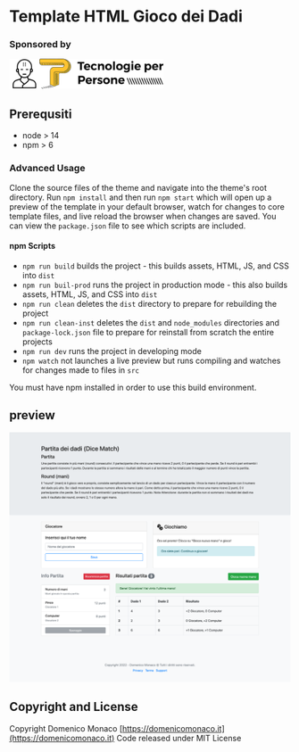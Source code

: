 # Template HTML Gioco dei Dadi

### Sponsored by
[<img align="left" src="https://github.com/domenicomonaco/minimalist-pugJS-boilerplate/blob/master/src/assets/img/logo.png?raw=true" height="54" />](https://blog.domenicomonaco.it)
 [<img src="https://github.com/domenicomonaco/minimalist-pugjs-boilerplate/blob/master/src/assets/img/tecnologie-per-persone-logo.png?raw=true" height="54" />](https://tecnologieperpersone.it)

 ## Prerequsiti

* node > 14
* npm > 6

### Advanced Usage

Clone the source files of the theme and navigate into the theme's root directory. Run `npm install` and then run `npm start` which will open up a preview of the template in your default browser, watch for changes to core template files, and live reload the browser when changes are saved. You can view the `package.json` file to see which scripts are included.

#### npm Scripts
- `npm run build` builds the project - this builds assets, HTML, JS, and CSS into `dist`
- `npm run buil-prod` runs the project in production mode - this also builds assets, HTML, JS, and CSS into `dist`
- `npm run clean` deletes the `dist` directory to prepare for rebuilding the project
- `npm run clean-inst` deletes the `dist` and `node_modules` directories and `package-lock.json` file to prepare for reinstall from scratch the entire projects
- `npm run dev` runs the project in developing mode
- `npm watch` not launches a live preview but runs compiling and watches for changes made to files in `src`

You must have npm installed in order to use this build environment.

## preview

![Kiku](doc/preview.png)



## Copyright and License

Copyright
Domenico Monaco [https://domenicomonaco.it](https://domenicomonaco.it) Code released under MIT License